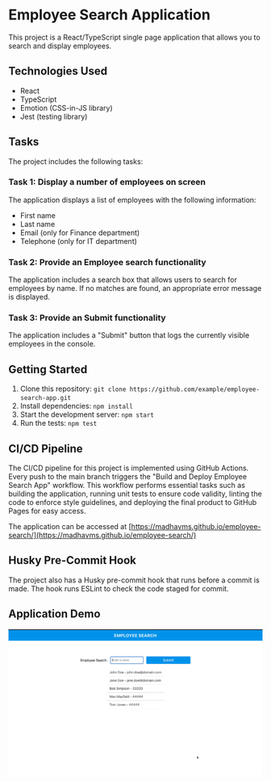 # Employee Search Application

This project is a React/TypeScript single page application that allows you to search and display employees.

## Technologies Used
- React
- TypeScript
- Emotion (CSS-in-JS library)
- Jest (testing library)

## Tasks
The project includes the following tasks:

### Task 1: Display a number of employees on screen
The application displays a list of employees with the following information:
- First name
- Last name
- Email (only for Finance department)
- Telephone (only for IT department)

### Task 2: Provide an Employee search functionality
The application includes a search box that allows users to search for employees by name. If no matches are found, an appropriate error message is displayed.

### Task 3: Provide an Submit functionality
The application includes a "Submit" button that logs the currently visible employees in the console.

## Getting Started
1. Clone this repository: `git clone https://github.com/example/employee-search-app.git`
2. Install dependencies: `npm install`
3. Start the development server: `npm start`
4. Run the tests: `npm test`

## CI/CD Pipeline

The CI/CD pipeline for this project is implemented using GitHub Actions. Every push to the main branch triggers the "Build and Deploy Employee Search App" workflow. This workflow performs essential tasks such as building the application, running unit tests to ensure code validity, linting the code to enforce style guidelines, and deploying the final product to GitHub Pages for easy access.

The application can be accessed at [https://madhavms.github.io/employee-search/](https://madhavms.github.io/employee-search/)

## Husky Pre-Commit Hook
The project also has a Husky pre-commit hook that runs before a commit is made. The hook runs ESLint to check the code staged for commit.

## Application Demo

![EmployeeSearchDemo.gif](https://github.com/madhavms/high-low-chart/blob/master/images/EmployeeSearchDemo.gif)
